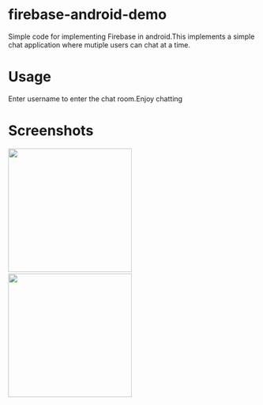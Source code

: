 # firebase-android-demo
Simple code for implementing Firebase in android.This implements a simple chat application where mutiple users can chat at a time.
# Usage
Enter username to enter the chat room.Enjoy chatting
# Screenshots

<img src="http://imgh.us/usernameScreen.png" width="250"></a>&nbsp;&nbsp;&nbsp;&nbsp;&nbsp;<img src="http://imgh.us/chatroomScreen.png" width="250"></a>
